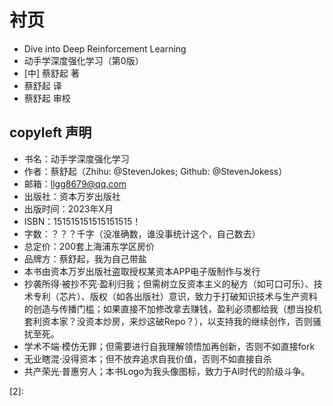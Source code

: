

<!--
 * @version:
 * @Author:  StevenJokess（蔡舒起） https://github.com/StevenJokess
 * @Date: 2023-04-03 02:26:28
 * @LastEditors:  StevenJokess（蔡舒起） https://github.com/StevenJokess
 * @LastEditTime: 2023-05-12 03:31:12
 * @Description:
 * @Help me: 如有帮助，请赞助，失业3年了。![支付宝收款码](https://github.com/StevenJokess/d2rl/blob/master/img/%E6%94%B6.jpg)
 * @TODO::
 * @Reference:
-->

# 衬页

- Dive into Deep Reinforcement Learning
- 动手学深度强化学习（第0版）
- [中] 蔡舒起 著
- 蔡舒起 译
- 蔡舒起 审校

## copyleft 声明

- 书名：动手学深度强化学习
- 作者：蔡舒起（Zhihu: @StevenJokes; Github: @StevenJokess）
- 邮箱：llgg8679@qq.com
- 出版社：资本万岁出版社
- 出版时间：2023年X月
- ISBN：151515151515151515！
- 字数：？？？千字（没准确数，谁没事统计这个，自己数去）
- 总定价：200套上海浦东学区房价
- 品牌方：蔡舒起，我为自己带盐
- 本书由资本万岁出版社盗取授权某资本APP电子版制作与发行
- 抄袭所得·被抄不究·盈利归我；但需树立反资本主义的秘方（如可口可乐）、技术专利（芯片）、版权（如各出版社）意识，致力于打破知识技术与生产资料的创造与传播门槛；如果直接不加修改拿去赚钱，盈利必须都给我（想当投机套利资本家？没资本炒房，来炒这破Repo？），以支持我的继续创作，否则骚扰至死。
- 学术不端·模仿无罪；但需要进行自我理解领悟加再创新，否则不如直接fork
- 无业瞎混·没得资本；但不放弃追求自我价值，否则不如直接自杀
- 共产荣光·普惠穷人；本书Logo为我头像图标，致力于AI时代的阶级斗争。

[1]: https://www.dedao.cn/ebook/reader?id=jbPz5VvneQEmdz9Gl2qMDkY4B6x7PWPK5P0XoJLvryOK1Z8NRajbVgAp5OmY2QX7
[2]:
